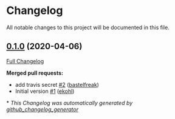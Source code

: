 # Changelog

All notable changes to this project will be documented in this file.

## [0.1.0](https://github.com/voxpupuli/voxpupuli-acceptance/tree/0.1.0) (2020-04-06)

[Full Changelog](https://github.com/voxpupuli/voxpupuli-acceptance/compare/0ac3f59d43beced663c9dbf6ff9999f9549358d0...0.1.0)

**Merged pull requests:**

- add travis secret [\#2](https://github.com/voxpupuli/voxpupuli-acceptance/pull/2) ([bastelfreak](https://github.com/bastelfreak))
- Initial version [\#1](https://github.com/voxpupuli/voxpupuli-acceptance/pull/1) ([ekohl](https://github.com/ekohl))



\* *This Changelog was automatically generated by [github_changelog_generator](https://github.com/github-changelog-generator/github-changelog-generator)*
